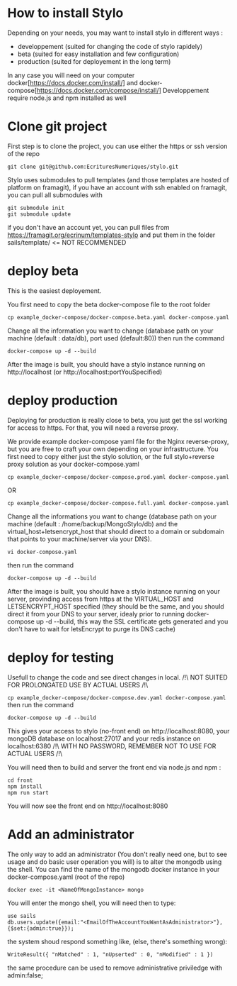 # How to install Stylo

Depending on your needs, you may want to install stylo in different ways :
 - developpement (suited for changing the code of stylo rapidely)
 - beta (suited for easy installation and few configuration)
 - production (suited for deployement in the long term)

 In any case you will need on your computer docker[https://docs.docker.com/install/] and docker-compose[https://docs.docker.com/compose/install/]
 Developpement require node.js and npm installed as well

# Clone git project

First step is to clone the project, you can use either the https or ssh version of the repo

`
git clone git@github.com:EcrituresNumeriques/stylo.git
`

Stylo uses submodules to pull templates (and those templates are hosted of platform on framagit), if you have an account with ssh enabled on framagit, you can pull all submodules with

```
git submodule init
git submodule update
```

if you don't have an account yet, you can pull files from https://framagit.org/ecrinum/templates-stylo and put them in the folder sails/template/ <= NOT RECOMMENDED


# deploy beta

This is the easiest deployement.

You first need to copy the beta docker-compose file to the root folder

`
cp example_docker-compose/docker-compose.beta.yaml docker-compose.yaml
`

Change all the information you want to change (database path on your machine (default : data/db), port used (default:80))
then run the command

`
docker-compose up -d --build
`

After the image is built, you should have a stylo instance running on http://localhost (or http://localhost:portYouSpecified)

# deploy production

Deploying for production is really close to beta, you just get the ssl working for access to https. For that, you will need a reverse proxy.

We provide example docker-compose yaml file for the Nginx reverse-proxy, but you are free to craft your own depending on your infrastructure.
You first need to copy either just the stylo solution, or the full stylo+reverse proxy solution as your docker-compose.yaml

`
cp example_docker-compose/docker-compose.prod.yaml docker-compose.yaml
`

OR

`
cp example_docker-compose/docker-compose.full.yaml docker-compose.yaml
`

Change all the informations you want to change (database path on your machine (default : /home/backup/MongoStylo/db) and the virtual_host+letsencrypt_host that should direct to a domain or subdomain that points to your machine/server via your DNS).

`
vi docker-compose.yaml
`

then run the command

`
docker-compose up -d --build
`

After the image is built, you should have a stylo instance running on your server, provinding access from https at the VIRTUAL_HOST and LETSENCRYPT_HOST specified (they should be the same, and you should direct it from your DNS to your server, idealy prior to running docker-compose up -d --build, this way the SSL certificate gets generated and you don't have to wait for letsEncrypt to purge its DNS cache)

# deploy for testing

Usefull to change the code and see direct changes in local. /!\ NOT SUITED FOR PROLONGATED USE BY ACTUAL USERS /!\

`
cp example_docker-compose/docker-compose.dev.yaml docker-compose.yaml
`
then run the command

`
docker-compose up -d --build
`

This gives your access to stylo (no-front end) on http://localhost:8080, your mongoDB database on localhost:27017 and your redis instance on localhost:6380 /!\ WITH NO PASSWORD, REMEMBER NOT TO USE FOR ACTUAL USERS /!\

You will need then to build and server the front end via node.js and npm :

```
cd front
npm install
npm run start
```

You will now see the front end on http://localhost:8080

# Add an administrator

The only way to add an administrator (You don't really need one, but to see usage and do basic user operation you will) is to alter the mongodb using the shell.
You can find the name of the mongodb docker instance in your docker-compose.yaml (root of the repo)

`
docker exec -it <NameOfMongoInstance> mongo
`

You will enter the mongo shell, you will need then to type:

```
use sails
db.users.update({email:"<EmailOfTheAccountYouWantAsAdministrator>"},{$set:{admin:true}});
```

the system shoud respond something like, (else, there's something wrong):

`
WriteResult({ "nMatched" : 1, "nUpserted" : 0, "nModified" : 1 })
`


the same procedure can be used to remove administrative priviledge with admin:false;
